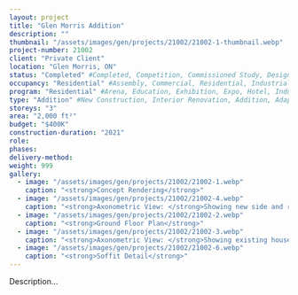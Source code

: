 ```yaml
---
layout: project 
title: "Glen Morris Addition"
description: ""
thumbnail: "/assets/images/gen/projects/21002/21002-1-thumbnail.webp"
project-number: 21002
client: "Private Client"
location: "Glen Morris, ON"
status: "Completed" #Completed, Competition, Commissioned Study, Design Development, Construction, Demolished, Study
occupancy: "Residential" #Assembly, Commercial, Residential, Industrial, Institutional   
program: "Residential" #Arena, Education, Exhibition, Expo, Hotel, Industrial, Industry, Infrastructure, Landscape, Leisure, Library, Masterplan, Mixed Use, Museum/Gallery, Office, Parking, Pavillion, Publicspace, Religion, Research, Residential, Restaurant/Bar, Retail, Scenography, Services, Theatre
type: "Addition" #New Construction, Interior Renovation, Addition, Adaptive Reuse
storeys: "3"
area: "2,000 ft²"
budget: "$400K"
construction-duration: "2021"
role: 
phases: 
delivery-method: 
weight: 999
gallery:
  - image: "/assets/images/gen/projects/21002/21002-1.webp"
    caption: "<strong>Concept Rendering</strong>"
  - image: "/assets/images/gen/projects/21002/21002-4.webp"
    caption: "<strong>Axonometric View: </strong>Showing new side and rear additions with flat roof and carport built around existing house."
  - image: "/assets/images/gen/projects/21002/21002-2.webp"
    caption: "<strong>Ground Floor Plan</strong>"
  - image: "/assets/images/gen/projects/21002/21002-3.webp"
    caption: "<strong>Axonometric View: </strong>Showing existing house with hip roof."
  - image: "/assets/images/gen/projects/21002/21002-6.webp"
    caption: "<strong>Soffit Detail</strong>"
---
```


Description...
